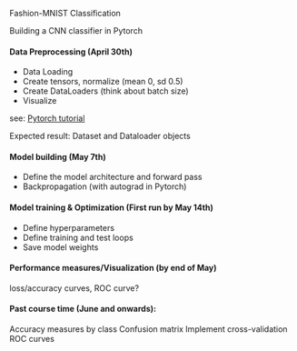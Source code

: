 Fashion-MNIST Classification

Building a CNN classifier in Pytorch

#### Data Preprocessing (April 30th)
* Data Loading
* Create tensors, normalize (mean 0, sd 0.5)
* Create DataLoaders (think about batch size)
* Visualize

see: [Pytorch tutorial](https://github.com/pytorch/tutorials/blob/main/beginner_source/basics/data_tutorial.py)

Expected result: Dataset and Dataloader objects

#### Model building (May 7th)
* Define the model architecture and forward pass
* Backpropagation (with autograd in Pytorch)

#### Model training & Optimization (First run by May 14th)
* Define hyperparameters
* Define training and test loops
* Save model weights 

#### Performance measures/Visualization (by end of May)
loss/accuracy curves, ROC curve?

#### Past course time (June and onwards):
Accuracy measures by class
Confusion matrix
Implement cross-validation
ROC curves
